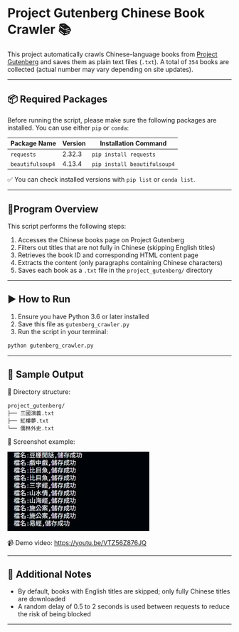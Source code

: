 # Project Gutenberg Chinese Book Crawler 📚

This project automatically crawls Chinese-language books from [Project Gutenberg](https://www.gutenberg.org/browse/languages/zh) and saves them as plain text files (`.txt`). A total of `354` books are collected (actual number may vary depending on site updates).

---

## 📦 Required Packages

Before running the script, please make sure the following packages are installed. You can use either `pip` or `conda`:

| Package Name     | Version | Installation Command                     |
|------------------|--------------|-----------------------------------|
| `requests`       | 2.32.3          | `pip install requests`           |
| `beautifulsoup4` | 4.13.4          | `pip install beautifulsoup4`     |


 ✅ You can check installed versions with `pip list` or `conda list`.

---

## 🧠Program Overview

This script performs the following steps:
1. Accesses the Chinese books page on Project Gutenberg
2. Filters out titles that are not fully in Chinese (skipping English titles)
3. Retrieves the book ID and corresponding HTML content page
4. Extracts the content (only paragraphs containing Chinese characters)
5. Saves each book as a `.txt` file in the `project_gutenberg/` directory

---

## ▶️ How to Run

1. Ensure you have Python 3.6 or later installed
2. Save this file as `gutenberg_crawler.py`
3. Run the script in your terminal:

```bash
python gutenberg_crawler.py
```
---

## 📁 Sample Output
📂 Directory structure:
```
project_gutenberg/
├── 三國演義.txt
├── 紅樓夢.txt
└── 儒林外史.txt
```
📸 Screenshot example:

![示範圖片](https://github.com/JohnnyHuang0515/project_gutenberg/blob/main/project_gutenberg/images/demo.png?raw=true)

📹 Demo video:
https://youtu.be/VTZ56Z876JQ

---

## 📝 Additional Notes
* By default, books with English titles are skipped; only fully Chinese titles are downloaded
* A random delay of 0.5 to 2 seconds is used between requests to reduce the risk of being blocked

---
